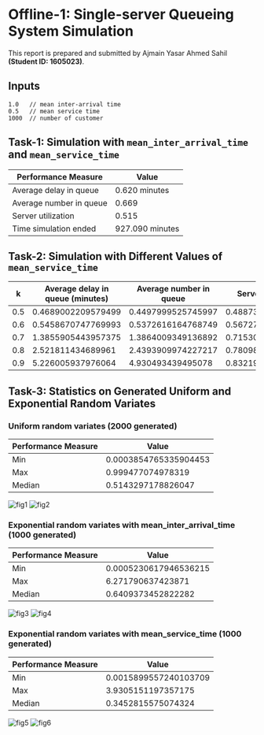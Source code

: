 # Offline-1: Single-server Queueing System Simulation  
This report is prepared and submitted by Ajmain Yasar Ahmed Sahil **(Student ID: 1605023)**.  

## Inputs  
```
1.0   // mean inter-arrival time
0.5   // mean service time
1000  // number of customer
```

## Task-1: Simulation with `mean_inter_arrival_time` and `mean_service_time`  
| Performance Measure     | Value           |
| ----------------------- | --------------- |
| Average delay in queue  | 0.620 minutes   |
| Average number in queue | 0.669           |
| Server utilization      | 0.515           |
| Time simulation ended   | 927.090 minutes |

## Task-2: Simulation with Different Values of `mean_service_time`  
| k    | Average delay in queue (minutes) | Average number in queue | Server utilization | Time simulation ended (minutes) |
| ---- | -------------------------------- | ----------------------- | ------------------ | ------------------------------- |
| 0.5  | 0.4689002209579499               | 0.4497999525745997      | 0.4887327864002765 | 1042.4639181796765              |
| 0.6  | 0.5458670747769993               | 0.5372616164768749      | 0.5672781242594485 | 1016.0172586989468              |
| 0.7  | 1.3855905443957375               | 1.3864009349136892      | 0.7153034662607128 | 999.4154717459134               |
| 0.8  | 2.521811434689961                | 2.4393909974227217      | 0.7809861918991363 | 1033.7873007460955              |
| 0.9  | 5.226005937976064                | 4.930493439495078       | 0.8321959213101716 | 1059.9356843503365              |

## Task-3: Statistics on Generated Uniform and Exponential Random Variates  
### Uniform random variates (2000 generated)  
| Performance Measure | Value                 |
| ------------------- | --------------------- |
| Min                 | 0.0003854765335904453 |
| Max                 | 0.999477074978319     |
| Median              | 0.5143297178826047    |

![fig1](https://github.com/FromSaffronCity/simulation-and-modeling-sessional/blob/main/single-server-queueing-system-simulation/report/res/Figure_1.png?raw=true)
![fig2](https://github.com/FromSaffronCity/simulation-and-modeling-sessional/blob/main/single-server-queueing-system-simulation/report/res/Figure_2.png?raw=true)

### Exponential random variates with mean_inter_arrival_time (1000 generated)  
| Performance Measure | Value                 |
| ------------------- | --------------------- |
| Min                 | 0.0005230617946536215 |
| Max                 | 6.271790637423871     |
| Median              | 0.6409373452822282    |

![fig3](https://github.com/FromSaffronCity/simulation-and-modeling-sessional/blob/main/single-server-queueing-system-simulation/report/res/Figure_3.png?raw=true)
![fig4](https://github.com/FromSaffronCity/simulation-and-modeling-sessional/blob/main/single-server-queueing-system-simulation/report/res/Figure_4.png?raw=true)

### Exponential random variates with mean_service_time (1000 generated)  
| Performance Measure | Value                 |
| ------------------- | --------------------- |
| Min                 | 0.0015899557240103709 |
| Max                 | 3.9305151197357175    |
| Median              | 0.3452815575074324    |

![fig5](https://github.com/FromSaffronCity/simulation-and-modeling-sessional/blob/main/single-server-queueing-system-simulation/report/res/Figure_5.png?raw=true)
![fig6](https://github.com/FromSaffronCity/simulation-and-modeling-sessional/blob/main/single-server-queueing-system-simulation/report/res/Figure_6.png?raw=true)
